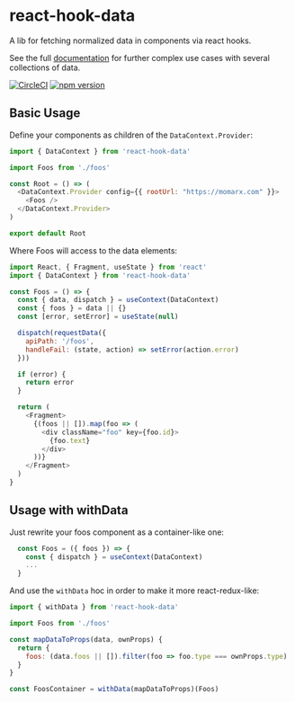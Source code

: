 # react-hook-data

A lib for fetching normalized data in components via react hooks.

See the full [documentation](https://react-hook-data.netlify.com) for further complex use cases with several collections of data.

[![CircleCI](https://circleci.com/gh/betagouv/react-hook-data/tree/master.svg?style=svg)](https://circleci.com/gh/betagouv/react-hook-data/tree/master)
[![npm version](https://img.shields.io/npm/v/react-hook-data.svg?style=flat-square)](https://npmjs.org/package/react-hook-data)

## Basic Usage

Define your components as children of the `DataContext.Provider`:

```javascript
import { DataContext } from 'react-hook-data'

import Foos from './foos'

const Root = () => (
  <DataContext.Provider config={{ rootUrl: "https://momarx.com" }}>
    <Foos />
  </DataContext.Provider>
)

export default Root
```

Where Foos will access to the data elements:

```javascript
import React, { Fragment, useState } from 'react'
import { DataContext } from 'react-hook-data'

const Foos = () => {
  const { data, dispatch } = useContext(DataContext)
  const { foos } = data || {}
  const [error, setError] = useState(null)

  dispatch(requestData({
    apiPath: '/foos',
    handleFail: (state, action) => setError(action.error)
  }))

  if (error) {
    return error
  }

  return (
    <Fragment>
      {(foos || []).map(foo => (
        <div className="foo" key={foo.id}>
          {foo.text}
        </div>
      ))}
    </Fragment>
  )
}
```

## Usage with withData

Just rewrite your foos component as a container-like one:
```javascript
  const Foos = ({ foos }) => {
    const { dispatch } = useContext(DataContext)
    ...
  }
```

And use the `withData` hoc in order to make it more react-redux-like:

```javascript
import { withData } from 'react-hook-data'

import Foos from './foos'

const mapDataToProps(data, ownProps) {
  return {
    foos: (data.foos || []).filter(foo => foo.type === ownProps.type)
  }
}

const FoosContainer = withData(mapDataToProps)(Foos)
```

